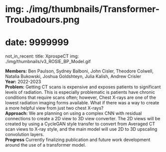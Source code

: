 # img: ./img/thumbnails/Transformer-Troubadours.png
# date: 9999999
not_in_recent:
title: XprospeCT​
img: ./img/thumbnails/v3_ROSIE_BP_Model.gif

**Members:** Ben Paulson, Sydney Balboni, John Cisler, Theodore Colwell, Natalia Bukowski, Joshua Goldshteyn, Julia Kalish, Andrew Crisler<br/>
**Year:** 2022-2023<br/>
**Problem:​** Getting CT scans is expensive and exposes patients to significant levels of radiation​. This is especially problematic is patients have chronic conditions that require scans often​; however, Chest X-rays are one of the lowest radiation imaging forms available​. What if there was a way to create a more helpful view from just two chest X-rays?​<br/>
**Approach:​** We are planning on using a complex CNN with residual connections to create a 2D view to 3D view converter​. The 2D views will be created by using a CycleGAN style transfer to convert from Averaged CT scan views to X-ray style, and the main model will use 2D to 3D upscaling convolution layers​.<br/>
**Progress​** Currently finalizing publication and future work development around the use of a transformer model.<br/>
​